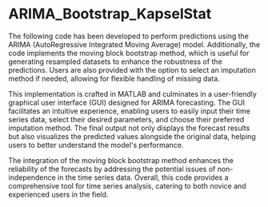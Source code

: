 # ARIMA_Bootstrap_KapselStat
The following code has been developed to perform predictions using the ARIMA (AutoRegressive Integrated Moving Average) model. Additionally, the code implements the moving block bootstrap method, which is useful for generating resampled datasets to enhance the robustness of the predictions. Users are also provided with the option to select an imputation method if needed, allowing for flexible handling of missing data.

This implementation is crafted in MATLAB and culminates in a user-friendly graphical user interface (GUI) designed for ARIMA forecasting. The GUI facilitates an intuitive experience, enabling users to easily input their time series data, select their desired parameters, and choose their preferred imputation method. The final output not only displays the forecast results but also visualizes the predicted values alongside the original data, helping users to better understand the model's performance.

The integration of the moving block bootstrap method enhances the reliability of the forecasts by addressing the potential issues of non-independence in the time series data. Overall, this code provides a comprehensive tool for time series analysis, catering to both novice and experienced users in the field.

